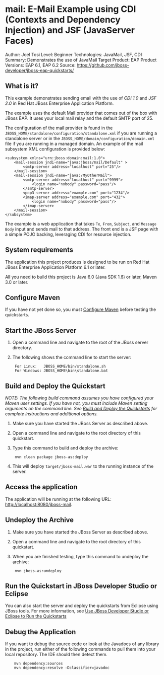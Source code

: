 mail: E-Mail Example using CDI (Contexts and Dependency Injection) and JSF (JavaServer Faces)
================================================================================================
Author: Joel Tosi
Level: Beginner
Technologies: JavaMail, JSF, CDI
Summary: Demonstrates the use of JavaMail
Target Product: EAP
Product Versions: EAP 6.1, EAP 6.2
Source: <https://github.com/jboss-developer/jboss-eap-quickstarts/>

What is it?
-----------

This example demonstrates sending email with the use of *CDI 1.0* and *JSF 2.0* in Red Hat JBoss Enterprise Application Platform.

The example uses the default Mail provider that comes out of the box with JBoss EAP. It uses your local mail relay and the default SMTP port of 25.

The configuration of the mail provider is found in the `JBOSS_HOME/standalone/configuration/standalone.xml` if you are running a standalone server or in the `JBOSS_HOME/domain/configuration/domain.xml` file if you are running in a managed domain. An example of the mail subsystem XML configuration is provided below:

    <subsystem xmlns="urn:jboss:domain:mail:1.0">
        <mail-session jndi-name="java:jboss/mail/Default" >
            <smtp-server address="localhost" port="25"/>
        </mail-session>
        <mail-session jndi-name="java:/MyOtherMail">
            <smtp-server address="localhost" port="9999">
                <login name="nobody" password="pass"/>
            </smtp-server>
            <pop3-server address="example.com" port="1234"/>
            <imap-server address="example.com" port="432">
                <login name="nobody" password="pass"/>
            </imap-server>
        </mail-session>
    </subsystem>

The example is a web application that takes `To`, `From`, `Subject`, and `Message Body` input and sends mail to that address. The front end is a JSF page with a simple POJO backing, leveraging CDI for resource injection.

System requirements
-------------------

The application this project produces is designed to be run on Red Hat JBoss Enterprise Application Platform 6.1 or later. 

All you need to build this project is Java 6.0 (Java SDK 1.6) or later, Maven 3.0 or later.

 
Configure Maven
---------------

If you have not yet done so, you must [Configure Maven](../README.md#configure-maven) before testing the quickstarts.


Start the JBoss Server
-------------------------

1. Open a command line and navigate to the root of the JBoss server directory.
2. The following shows the command line to start the server:

        For Linux:   JBOSS_HOME/bin/standalone.sh
        For Windows: JBOSS_HOME\bin\standalone.bat

 
Build and Deploy the Quickstart
-------------------------

_NOTE: The following build command assumes you have configured your Maven user settings. If you have not, you must include Maven setting arguments on the command line. See [Build and Deploy the Quickstarts](../README.md#build-and-deploy-the-quickstarts) for complete instructions and additional options._

1. Make sure you have started the JBoss Server as described above.
2. Open a command line and navigate to the root directory of this quickstart.
3. Type this command to build and deploy the archive:

        mvn clean package jboss-as:deploy

4. This will deploy `target/jboss-mail.war` to the running instance of the server.


Access the application 
---------------------

The application will be running at the following URL: <http://localhost:8080/jboss-mail>. 


Undeploy the Archive
--------------------

1. Make sure you have started the JBoss Server as described above.
2. Open a command line and navigate to the root directory of this quickstart.
3. When you are finished testing, type this command to undeploy the archive:

        mvn jboss-as:undeploy


Run the Quickstart in JBoss Developer Studio or Eclipse
-------------------------------------
You can also start the server and deploy the quickstarts from Eclipse using JBoss tools. For more information, see [Use JBoss Developer Studio or Eclipse to Run the Quickstarts](../README.md#use-jboss-developer-studio-or-eclipse-to-run-the-quickstarts) 


Debug the Application
------------------------------------

If you want to debug the source code or look at the Javadocs of any library in the project, run either of the following commands to pull them into your local repository. The IDE should then detect them.

        mvn dependency:sources
        mvn dependency:resolve -Dclassifier=javadoc
